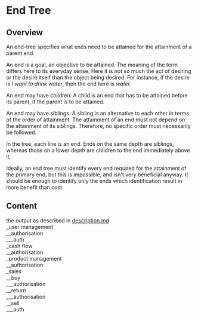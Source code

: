 # End Tree
## Overview
An end-tree specifies what ends need to be attained for the attainment of a parent end.

An end is a goal, an objective to be attained. The meaning of the term differs here to its everyday sense. Here it is not so much the act of desiring or the desire itself than the object being desired. For instance, if the desire is _I want to drink water_, then the end here is _water_.

An end may have children. A child is an end that has to be attained before its parent, if the parent is to be attained.

An end may have siblings. A sibling is an alternative to each other in terms of the order of attainment. The attainment of an end must not depend on the attainment of its siblings. Therefore, no specific order must necessarily be followed.

In the tree, each line is an end. Ends on the same depth are siblings, whereas those on a lower depth are children to the end immediately above it.

Ideally, an end tree must identify every end required for the attainment of the primary end, but this is impossible, and isn't very beneficial anyway. It should be enough to identify only the ends which identification result in more benefit than cost.

## Content
the output as described in [description.md](description.md)\
_user management\
__authorisation\
___auth\
_cash flow\
__authorisation\
_product management\
__authorisation\
_sales\
__buy\
___authorisation\
__return\
___authorisation\
__sell\
___auth

